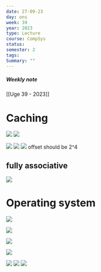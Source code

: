 ```yaml
---
date: 27-09-23
day: ons
week: 39
year: 2023
type: Lecture
course: CompSys
status: 
semester: 2
tags:
Summary: ""
---
```

##### Weekly note
[[Uge 39 - 2023]]
# Caching
![](https://i.imgur.com/ToA1IkB.png)
![](https://i.imgur.com/pBdoGPx.png)

![](https://i.imgur.com/9NfJL3U.png)
![](https://i.imgur.com/Q0yxvhv.png)
![](https://i.imgur.com/M93M6sm.png)
offset should be 2^4
## fully associative 
![](https://i.imgur.com/X4ptQWB.png)

# Operating system
![](https://i.imgur.com/58tJdop.png)

![](https://i.imgur.com/MsXMMQn.png)

![](https://i.imgur.com/PCQRhj9.png)

![](https://i.imgur.com/AXe21lj.png)

![](https://i.imgur.com/8Gw8Nq9.png)
![](https://i.imgur.com/tH5p3d4.png)
![](https://i.imgur.com/I8e7Zbx.png)
